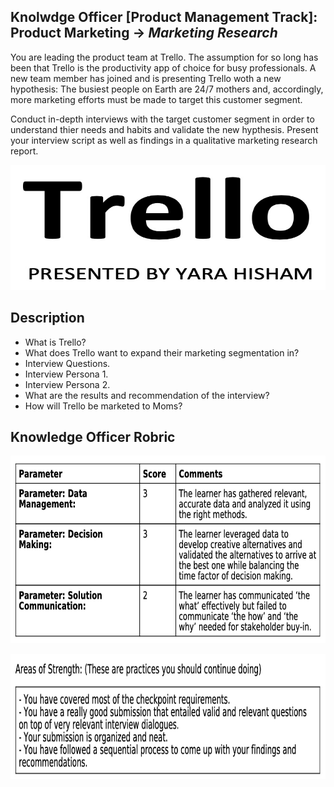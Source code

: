 ## Knolwdge Officer [Product Management Track]: Product Marketing -> _Marketing Research_
You are leading the product team at Trello. The assumption for so long has been that Trello is the productivity app of choice for busy professionals. A new team member has joined and is presenting Trello woth a new hypothesis: The busiest people on Earth are 24/7 mothers and, accordingly, more marketing efforts must be made to target this customer segment. 

Conduct in-depth interviews with the target customer segment in order to understand thier needs and habits and validate the new  hypthesis. Present your interview script as well as findings in a qualitative marketing research report.

<p align="center">
<img src= "https://github.com/yarahisham/Trello_CaseStudy-Marketing_Research/blob/main/Images/Screen%20Shot%202021-04-27%20at%207.01.54%20PM.jpg" alt="alt text" width="700" height="200" >
</p>

## Description
- What is Trello?
- What does Trello want to expand their marketing segmentation in?
- Interview Questions.
- Interview Persona 1.
- Interview Persona 2.
- What are the results and recommendation of the interview?
- How will Trello be marketed to Moms?

## Knowledge Officer Robric
<p align="center">
<img src="https://github.com/yarahisham/Trello_CaseStudy-Marketing_Research/blob/main/Images/Screen%20Shot%202021-04-27%20at%207.02.15%20PM.jpg" alt="alt text" width="700" height="300" >
</p>

<p align="center">
<img src="https://github.com/yarahisham/Trello_CaseStudy-Marketing_Research/blob/main/Images/Screen%20Shot%202021-04-27%20at%207.02.21%20PM.jpg" alt="alt text" width="700" height="200" >
</p>
